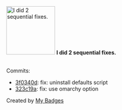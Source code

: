 <img src="https://my-badges.github.io/my-badges/fix-2.png" alt="I did 2 sequential fixes." title="I did 2 sequential fixes." width="128">
<strong>I did 2 sequential fixes.</strong>
<br><br>

Commits:

- <a href="https://github.com/martinmose/crucible-omarchy/commit/3f0340dee220f64e18b30a4c3cff43cb0fa02758">3f0340d</a>: fix: uninstall defaults script
- <a href="https://github.com/martinmose/crucible-omarchy/commit/323c19a373a39d74f10515b4d901efbd584d2c6b">323c19a</a>: fix: use omarchy option


Created by <a href="https://github.com/my-badges/my-badges">My Badges</a>
